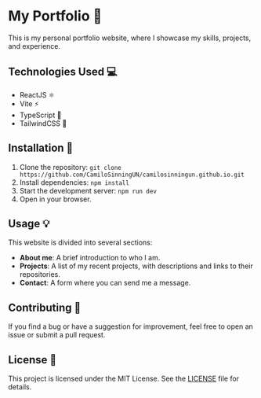 # My Portfolio :rocket:

This is my personal portfolio website, where I showcase my skills, projects, and experience.

## Technologies Used :computer:

-   ReactJS :atom_symbol:
-   Vite :zap:
-   TypeScript :blue_book:
-   TailwindCSS :art:


## Installation :wrench:

1. Clone the repository: `git clone https://github.com/CamiloSinningUN/camilosinningun.github.io.git`
2. Install dependencies: `npm install`
3. Start the development server: `npm run dev`
4. Open in your browser.

## Usage :bulb:

This website is divided into several sections:

-   **About me**: A brief introduction to who I am. 
-   **Projects**: A list of my recent projects, with descriptions and links to their repositories.
-   **Contact**: A form where you can send me a message. 

## Contributing :handshake:

If you find a bug or have a suggestion for improvement, feel free to open an issue or submit a pull request.

## License :scroll:

This project is licensed under the MIT License. See the [LICENSE](LICENSE) file for details.
